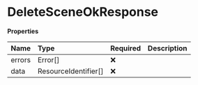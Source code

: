 # DeleteSceneOkResponse

**Properties**

| Name   | Type                 | Required | Description |
| :----- | :------------------- | :------- | :---------- |
| errors | Error[]              | ❌       |             |
| data   | ResourceIdentifier[] | ❌       |             |
